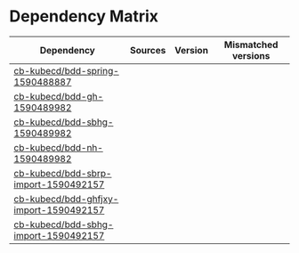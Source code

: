 # Dependency Matrix

Dependency | Sources | Version | Mismatched versions
---------- | ------- | ------- | -------------------
[cb-kubecd/bdd-spring-1590488887](https://github.com/cb-kubecd/bdd-spring-1590488887.git) |  | []() | 
[cb-kubecd/bdd-gh-1590489982](https://github.com/cb-kubecd/bdd-gh-1590489982.git) |  | []() | 
[cb-kubecd/bdd-sbhg-1590489982](https://github.com/cb-kubecd/bdd-sbhg-1590489982.git) |  | []() | 
[cb-kubecd/bdd-nh-1590489982](https://github.com/cb-kubecd/bdd-nh-1590489982.git) |  | []() | 
[cb-kubecd/bdd-sbrp-import-1590492157](https://github.com/cb-kubecd/bdd-sbrp-import-1590492157.git) |  | []() | 
[cb-kubecd/bdd-ghfjxy-import-1590492157](https://github.com/cb-kubecd/bdd-ghfjxy-import-1590492157.git) |  | []() | 
[cb-kubecd/bdd-sbhg-import-1590492157](https://github.com/cb-kubecd/bdd-sbhg-import-1590492157.git) |  | []() | 

